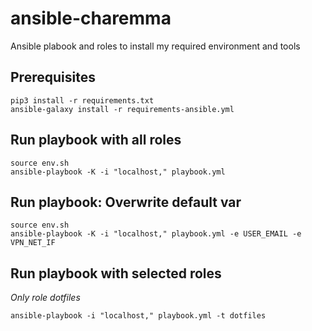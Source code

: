 # ansible-charemma

Ansible plabook and roles to install my required environment and tools

## Prerequisites

```
pip3 install -r requirements.txt
ansible-galaxy install -r requirements-ansible.yml
```

## Run playbook with all roles

```
source env.sh
ansible-playbook -K -i "localhost," playbook.yml
```

## Run playbook: Overwrite default var

```
source env.sh
ansible-playbook -K -i "localhost," playbook.yml -e USER_EMAIL -e VPN_NET_IF
```

## Run playbook with selected roles

*Only role dotfiles*
```
ansible-playbook -i "localhost," playbook.yml -t dotfiles
```
